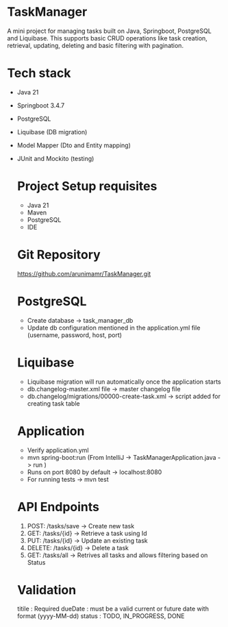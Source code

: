 # TaskManager
A mini project for managing tasks built on Java, Springboot, PostgreSQL and Liquibase. This supports basic CRUD operations like task creation, retrieval, updating, deleting and basic filtering with pagination.

# Tech stack
- Java 21
- Springboot 3.4.7
- PostgreSQL
- Liquibase (DB migration)
- Model Mapper (Dto and Entity mapping)
- JUnit and Mockito (testing)

  # Project Setup requisites
  - Java 21
  - Maven
  - PostgreSQL
  - IDE
 
  # Git Repository
  https://github.com/arunimamr/TaskManager.git

  # PostgreSQL
  - Create database -> task_manager_db
  - Update db configuration mentioned in the application.yml file (username, password, host, port)
 
  # Liquibase
  - Liquibase migration will run automatically once the application starts
  - db.changelog-master.xml file  -> master changelog file
  - db.changelog/migrations/00000-create-task.xml  -> script added for creating task table
 
   # Application
  - Verify application.yml
  - mvn spring-boot:run (From IntelliJ -> TaskManagerApplication.java -> run )
  - Runs on port 8080 by default -> localhost:8080
  - For running tests -> mvn test
 
  # API Endpoints
  1. POST: /tasks/save  -> Create new task
  2. GET: /tasks/{id}   -> Retrieve a task using Id
  3. PUT: /tasks/{id}   -> Update an existing task
  4. DELETE: /tasks/{id}  -> Delete a task
  5. GET: /tasks/all  -> Retrives all tasks and allows filtering based on Status
 
  # Validation
  titile : Required
  dueDate : must be a valid current or future date with format (yyyy-MM-dd)
  status : TODO, IN_PROGRESS, DONE
  
 
    
  
  


